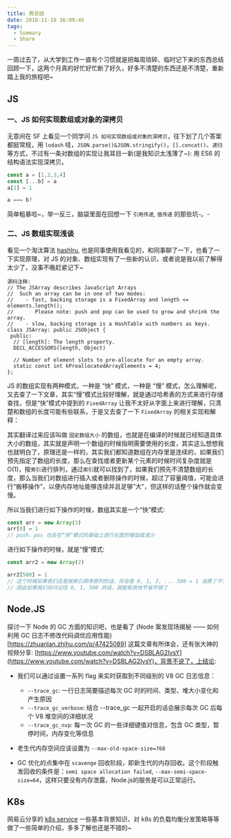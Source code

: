 ```yaml
---
title: 周总结
date: 2018-11-18 16:09:45
tags:
  - Summary
  - Share
---
```


一周过去了，从大学到工作一直有个习惯就是把每周琐碎、临时记下来的东西总结回顾一下，这两个月真的好忙好忙断了好久，好多不清楚的东西还是不清楚，重新踏上我的旅程吧~

## JS

### 一、JS 如何实现数组或对象的深拷贝

无意间在 SF 上看见一个同学问 `JS 如何实现数组或对象的深拷贝`，往下划了几个答案都挺常规，用 `lodash` 哇，`JSON.parse()&JSON.stringify()`，`[].concat()`、`递归` 等方式，不过有一条对数组的实现让我耳目一新(是我知识太浅薄了~): 用 ES6 的结构语法实现深拷贝。

```js
const a = [1,2,3,4]
const [...b] = a
a[1] = 1

a === b?
```
简单粗暴哈~，举一反三，脑袋里面在回想一下 `引用传递`, `值传递` 的那些坑-。-

### 二、JS 数组实现浅谈

看见一个淘汰算法 [hashlru](https://github.com/dominictarr/hashlru), 也是同事使用我看见的，和同事聊了一下，也看了一下实现原理，对 JS 的对象、数组实现有了一些新的认识，或者说是我以前了解得太少了，没事不晚赶紧记下~

```
源码注释:
// The JSArray describes JavaScript Arrays
//  Such an array can be in one of two modes:
//    - fast, backing storage is a FixedArray and length <= elements.length();
//       Please note: push and pop can be used to grow and shrink the array.
//    - slow, backing storage is a HashTable with numbers as keys.
class JSArray: public JSObject {
 public:
  // [length]: The length property.
  DECL_ACCESSORS(length, Object)

  // Number of element slots to pre-allocate for an empty array.
  static const int kPreallocatedArrayElements = 4;
};
```
JS 的数组实现有两种模式，一种是 “快” 模式，一种是 “慢” 模式，怎么理解呢，又去查了一下文章，其实“慢”模式比较好理解，就是通过哈希表的方式来进行存储查找，但是“快”模式中提到的 `FixedArray` 让我不太好从字面上来进行理解，只清楚和数组的长度可能有些联系，于是又去查了一下 `FixedArray` 的相关实现和解释：

其实翻译过来应该叫做 `固定数组大小` 的数组，也就是在编译的时候就已经知道具体大小的数组，其实就是声明一个数组的时候指明需要使用的长度，其实这么想想我也就明白了，原理还是一样的，其实我们都知道数组在内存里是连续的，如果我们预先指定了数组的长度，那么在查找或者更新某个元素的时候时间复杂度就是 O(1)，按`索引`进行排列，通过`索引`就可以找到了，如果我们预先不清楚数组的长度，那么当我们对数组进行插入或者删除操作的时候，超过了容量阈值，可能会进行“搬移操作”，以便内存地址能够连续并且足够“大”，但这样的话整个操作就会变慢。

所以当我们进行如下操作的时候，数组其实是一个“快”模式:

```js
const arr = new Array(3)
arr[0] = 1
// push、pos 也会在“快”模式的基础上进行长度的增加或减少
```

进行如下操作的时候，就是“慢”模式:
```js
const arr2 = new Array(2)

arr2[500] = 1
// 这个时候如果我们还是按索引顺序排列的话，将会是 0, 1, 2, ... 500 = 1 浪费了不少的空间并且还需要扩容，是没有必要的，
// 因此如果我们将只记住 0, 1, 500 的话，就能有效地节省开销了
```


## Node.JS

探讨一下 Node 的 GC 方面的知识吧，也是看了 (Node 案发现场揭秘 —— 如何利用 GC 日志不修改代码调优应用性能)[https://zhuanlan.zhihu.com/p/47425089] 这篇文章有所体会，还有张大神的视频分享: [https://www.youtube.com/watch?v=DSBLAG2IvsY](https://www.youtube.com/watch?v=DSBLAG2IvsY)，背景不说了，上结论:

- 我们可以通过设置一系列 flag 来实时获取到不同级别的 V8 GC 日志信息：
  - `--trace_gc`: 一行日志简要描述每次 GC 时的时间、类型、堆大小变化和产生原因
  - `--trace_gc_verbose`: 结合 --trace_gc 一起开启的话会展示每次 GC 后每个 V8 堆空间的详细状况
  - `--trace_gc_nvp`: 每一次 GC 的一些详细键值对信息，包含 GC 类型，暂停时间，内存变化等信息

- 老生代内存空间应该设置为 `--max-old-space-size=768` 
- GC 优化的点集中在 `scavenge` 回收阶段，即新生代的内存回收。这个阶段触发回收的条件是：`semi space allocation failed`, `--max-semi-space-size=64`，这样只要没有内存泄露，Node.js的服务是可以正常运行。

## K8s

网易云分享的 [k8s service](https://zhuanlan.zhihu.com/p/39909011) 一些基本背景知识，对 k8s 的负载均衡分发策略等等做了一些简单的介绍，多多了解也还是不错的~
